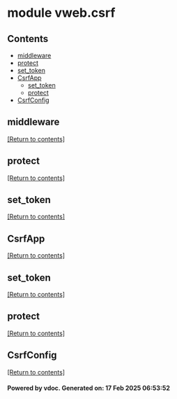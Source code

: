 # module vweb.csrf


## Contents
- [middleware](#middleware)
- [protect](#protect)
- [set_token](#set_token)
- [CsrfApp](#CsrfApp)
  - [set_token](#set_token)
  - [protect](#protect)
- [CsrfConfig](#CsrfConfig)

## middleware
[[Return to contents]](#Contents)

## protect
[[Return to contents]](#Contents)

## set_token
[[Return to contents]](#Contents)

## CsrfApp
[[Return to contents]](#Contents)

## set_token
[[Return to contents]](#Contents)

## protect
[[Return to contents]](#Contents)

## CsrfConfig
[[Return to contents]](#Contents)

#### Powered by vdoc. Generated on: 17 Feb 2025 06:53:52
